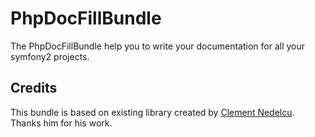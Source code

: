 PhpDocFillBundle
=======

The PhpDocFillBundle help you to write your documentation for all your symfony2 projects.

## Credits

This bundle is based on existing library created by [Clement Nedelcu](http://cnedelcu.net/phpdocfill/).
Thanks him for his work.
